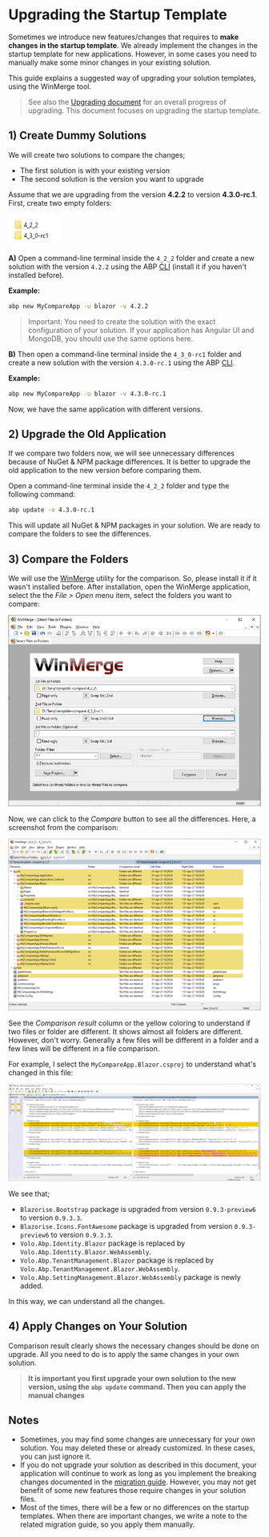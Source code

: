 # Upgrading the Startup Template

Sometimes we introduce new features/changes that requires to **make changes in the startup template**. We already implement the changes in the startup template for new applications. However, in some cases you need to manually make some minor changes in your existing solution.

This guide explains a suggested way of upgrading your solution templates, using the WinMerge tool.

> See also the [Upgrading document](../upgrading.md) for an overall progress of upgrading. This document focuses on upgrading the startup template.

## 1) Create Dummy Solutions

We will create two solutions to compare the changes;

* The first solution is with your existing version
* The second solution is the version you want to upgrade

Assume that we are upgrading from the version **4.2.2** to version **4.3.0-rc.1**. First, create two empty folders:

![upgrade-diff-empty-folders](../../images/upgrade-diff-empty-folders.png)

**A)** Open a command-line terminal inside the `4_2_2` folder and create a new solution with the version `4.2.2` using the ABP [CLI](../../cli) (install it if you haven't installed before).

**Example:**

````bash
abp new MyCompareApp -u blazor -v 4.2.2
````

> Important: You need to create the solution with the exact configuration of your solution. If your application has Angular UI and MongoDB, you should use the same options here.

**B)** Then open a command-line terminal inside the `4_3_0-rc1` folder and create a new solution with the version `4.3.0-rc.1` using the ABP [CLI](../../cli).

**Example:**

````bash
abp new MyCompareApp -u blazor -v 4.3.0-rc.1
````

Now, we have the same application with different versions.

## 2) Upgrade the Old Application

If we compare two folders now, we will see unnecessary differences because of NuGet & NPM package differences. It is better to upgrade the old application to the new version before comparing them.

Open a command-line terminal inside the `4_2_2` folder and type the following command:

````bash
abp update -v 4.3.0-rc.1
````

This will update all NuGet & NPM packages in your solution. We are ready to compare the folders to see the differences.

## 3) Compare the Folders

We will use the [WinMerge](https://winmerge.org/) utility for the comparison. So, please install it if it wasn't installed before. After installation, open the WinMerge application, select the the *File > Open* menu item, select the folders you want to compare:

![winmerge-open-folders](../../images/winmerge-open-folders.png)

Now, we can click to the *Compare* button to see all the differences. Here, a screenshot from the comparison:

![winmerge-comparison-result](../../images/winmerge-comparison-result.png)

See the *Comparison result* column or the yellow coloring to understand if two files or folder are different. It shows almost all folders are different. However, don't worry. Generally a few files will be different in a folder and a few lines will be different in a file comparison.

For example, I select the `MyCompareApp.Blazor.csproj` to understand what's changed in this file:

![winmerge-file-diff](../../images/winmerge-file-diff.png)

We see that;

* `Blazorise.Bootstrap` package is upgraded from version `0.9.3-preview6` to version `0.9.3.3`.
* `Blazorise.Icons.FontAwesome` package is upgraded from version `0.9.3-preview6` to version `0.9.3.3`.
* `Volo.Abp.Identity.Blazor` package is replaced by `Volo.Abp.Identity.Blazor.WebAssembly`.
* `Volo.Abp.TenantManagement.Blazor` package is replaced by `Volo.Abp.TenantManagement.Blazor.WebAssembly`.
* `Volo.Abp.SettingManagement.Blazor.WebAssembly` package is newly added.

In this way, we can understand all the changes.

## 4) Apply Changes on Your Solution

Comparison result clearly shows the necessary changes should be done on upgrade. All you need to do is to apply the same changes in your own solution.

> **It is important you first upgrade your own solution to the new version, using the `abp update` command. Then you can apply the manual changes**

## Notes

* Sometimes, you may find some changes are unnecessary for your own solution. You may deleted these or already customized. In these cases, you can just ignore it.
* If you do not upgrade your solution as described in this document, your application will continue to work as long as you implement the breaking changes documented in the [migration guide](../migration-guides). However, you may not get benefit of some new features those require changes in your solution files.
* Most of the times, there will be a few or no differences on the startup templates. When there are  important changes, we write a note to the related migration guide, so you apply them manually.